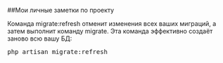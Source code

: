 ##Мои личные заметки по проекту

<p>
Команда migrate:refresh отменит изменения всех ваших миграций, а затем выполнит команду migrate. Эта команда эффективно создаёт заново всю вашу БД:
</p>
<pre>
php artisan migrate:refresh
</pre>
